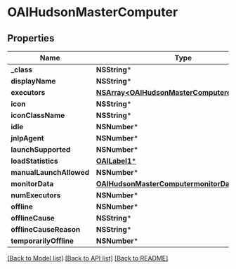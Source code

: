 # OAIHudsonMasterComputer

## Properties
Name | Type | Description | Notes
------------ | ------------- | ------------- | -------------
**_class** | **NSString*** |  | [optional] 
**displayName** | **NSString*** |  | [optional] 
**executors** | [**NSArray&lt;OAIHudsonMasterComputerexecutors&gt;***](OAIHudsonMasterComputerexecutors.md) |  | [optional] 
**icon** | **NSString*** |  | [optional] 
**iconClassName** | **NSString*** |  | [optional] 
**idle** | **NSNumber*** |  | [optional] 
**jnlpAgent** | **NSNumber*** |  | [optional] 
**launchSupported** | **NSNumber*** |  | [optional] 
**loadStatistics** | [**OAILabel1***](OAILabel1.md) |  | [optional] 
**manualLaunchAllowed** | **NSNumber*** |  | [optional] 
**monitorData** | [**OAIHudsonMasterComputermonitorData***](OAIHudsonMasterComputermonitorData.md) |  | [optional] 
**numExecutors** | **NSNumber*** |  | [optional] 
**offline** | **NSNumber*** |  | [optional] 
**offlineCause** | **NSString*** |  | [optional] 
**offlineCauseReason** | **NSString*** |  | [optional] 
**temporarilyOffline** | **NSNumber*** |  | [optional] 

[[Back to Model list]](../README.md#documentation-for-models) [[Back to API list]](../README.md#documentation-for-api-endpoints) [[Back to README]](../README.md)



